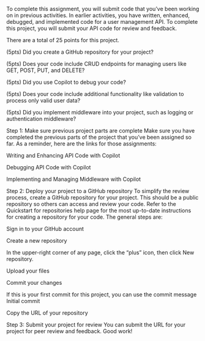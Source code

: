 To complete this assignment, you will submit code that you’ve been working on in previous activities. In earlier activities, you have written, enhanced, debugged, and implemented code for a user management API. To complete this project, you will submit your API code for review and feedback.

There are a total of 25 points for this project. 

(5pts) Did you create a GitHub repository for your project?

(5pts) Does your code include CRUD endpoints for managing users like GET, POST, PUT, and DELETE?

(5pts) Did you use Copilot to debug your code?

(5pts) Does your code include additional functionality like validation to process only valid user data? 

(5pts) Did you implement middleware into your project, such as logging or authentication middleware? 

Step 1: Make sure previous project parts are complete
Make sure you have completed the previous parts of the project that you’ve been assigned so far. As a reminder, here are the links for those assignments:

Writing and Enhancing API Code with Copilot
 

Debugging API Code with Copilot

Implementing and Managing Middleware with Copilot

Step 2: Deploy your project to a GitHub repository
To simplify the review process, create a GitHub repository for your project. This should be a public repository so others can access and review your code. Refer to the 
Quickstart for repositories help page
 for the most up-to-date instructions for creating a repository for your code. The general steps are:

Sign in to your GitHub account

Create a new repository

In the upper-right corner of any page, click the “plus” icon, then click New repository.

Upload your files

Commit your changes

If this is your first commit for this project, you can use the commit message Initial commit

Copy the URL of your repository

Step 3: Submit your project for review
You can submit the URL for your project for peer review and feedback. Good work!
